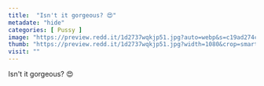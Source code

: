 ```yaml
---
title:  "Isn't it gorgeous? 😍"
metadate: "hide"
categories: [ Pussy ]
image: "https://preview.redd.it/1d2737wqkjp51.jpg?auto=webp&s=c19ad274cf22acebcf2a26750b70f1bffe4e510f"
thumb: "https://preview.redd.it/1d2737wqkjp51.jpg?width=1080&crop=smart&auto=webp&s=6661b11c6154eb44f6dbdd7ad3b1a7d1b3c9390d"
visit: ""
---
```

Isn't it gorgeous? 😍
